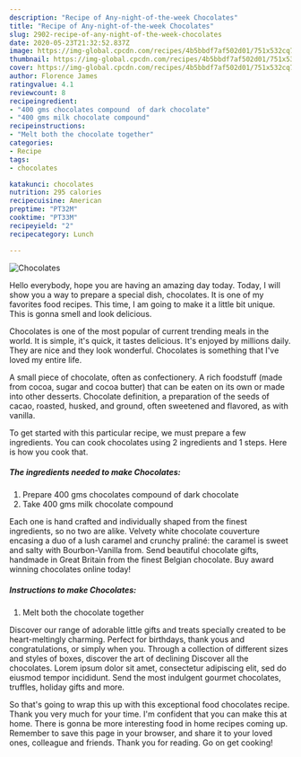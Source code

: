 ```yaml
---
description: "Recipe of Any-night-of-the-week Chocolates"
title: "Recipe of Any-night-of-the-week Chocolates"
slug: 2902-recipe-of-any-night-of-the-week-chocolates
date: 2020-05-23T21:32:52.837Z
image: https://img-global.cpcdn.com/recipes/4b5bbdf7af502d01/751x532cq70/chocolates-recipe-main-photo.jpg
thumbnail: https://img-global.cpcdn.com/recipes/4b5bbdf7af502d01/751x532cq70/chocolates-recipe-main-photo.jpg
cover: https://img-global.cpcdn.com/recipes/4b5bbdf7af502d01/751x532cq70/chocolates-recipe-main-photo.jpg
author: Florence James
ratingvalue: 4.1
reviewcount: 8
recipeingredient:
- "400 gms chocolates compound  of dark chocolate"
- "400 gms milk chocolate compound"
recipeinstructions:
- "Melt both the chocolate together"
categories:
- Recipe
tags:
- chocolates

katakunci: chocolates 
nutrition: 295 calories
recipecuisine: American
preptime: "PT32M"
cooktime: "PT33M"
recipeyield: "2"
recipecategory: Lunch

---
```



![Chocolates](https://img-global.cpcdn.com/recipes/4b5bbdf7af502d01/751x532cq70/chocolates-recipe-main-photo.jpg)

Hello everybody, hope you are having an amazing day today. Today, I will show you a way to prepare a special dish, chocolates. It is one of my favorites food recipes. This time, I am going to make it a little bit unique. This is gonna smell and look delicious.

Chocolates is one of the most popular of current trending meals in the world. It is simple, it's quick, it tastes delicious. It's enjoyed by millions daily. They are nice and they look wonderful. Chocolates is something that I've loved my entire life.

A small piece of chocolate, often as confectionery. A rich foodstuff (made from cocoa, sugar and cocoa butter) that can be eaten on its own or made into other desserts. Chocolate definition, a preparation of the seeds of cacao, roasted, husked, and ground, often sweetened and flavored, as with vanilla.


To get started with this particular recipe, we must prepare a few ingredients. You can cook chocolates using 2 ingredients and 1 steps. Here is how you cook that.

<!--inarticleads1-->

##### The ingredients needed to make Chocolates:

1. Prepare 400 gms chocolates compound  of dark chocolate
1. Take 400 gms milk chocolate compound


Each one is hand crafted and individually shaped from the finest ingredients, so no two are alike. Velvety white chocolate couverture encasing a duo of a lush caramel and crunchy praliné: the caramel is sweet and salty with Bourbon-Vanilla from. Send beautiful chocolate gifts, handmade in Great Britain from the finest Belgian chocolate. Buy award winning chocolates online today! 

<!--inarticleads2-->

##### Instructions to make Chocolates:

1. Melt both the chocolate together


Discover our range of adorable little gifts and treats specially created to be heart-meltingly charming. Perfect for birthdays, thank yous and congratulations, or simply when you. Through a collection of different sizes and styles of boxes, discover the art of declining Discover all the chocolates. Lorem ipsum dolor sit amet, consectetur adipiscing elit, sed do eiusmod tempor incididunt. Send the most indulgent gourmet chocolates, truffles, holiday gifts and more. 

So that's going to wrap this up with this exceptional food chocolates recipe. Thank you very much for your time. I'm confident that you can make this at home. There is gonna be more interesting food in home recipes coming up. Remember to save this page in your browser, and share it to your loved ones, colleague and friends. Thank you for reading. Go on get cooking!
